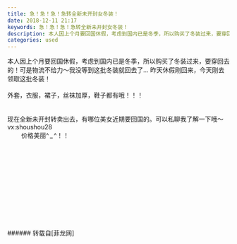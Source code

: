 ```yaml
---
title: 急！急！急！急转全新未开封女冬装！
date: 2018-12-11 21:17
keywords: 急！急！急！急转全新未开封女冬装！
description: 本人因上个月要回国休假，考虑到国内已是冬季，所以购买了冬装过来，要穿回去的！可是物流不给力～我没等到这批冬装就回去了… 昨天休假刚回来，今天刚去领取这批冬装！外套，衣服，裙子，丝袜加厚，鞋子都有哦！！！现在全新未开封转卖出去，有哪位美女近期要回国的。可以私聊我了解一下哦～ vx:shoushou28        价格美丽^ _ ^！！
categories: used
---
```

<td class="t_f" id="postmessage_2451294">

本人因上个月要回国休假，考虑到国内已是冬季，所以购买了冬装过来，要穿回去的！可是物流不给力～我没等到这批冬装就回去了… 昨天休假刚回来，今天刚去领取这批冬装！<br/>
<br/>
外套，衣服，裙子，丝袜加厚，鞋子都有哦！！！<br/>
<br/>
<br/>
现在全新未开封转卖出去，有哪位美女近期要回国的。可以私聊我了解一下哦～ <br/>
vx:shoushou28<br/>
        价格美丽^ _ ^！！<br/>
<br/>
<br/>
<br/>
<img alt="" border="0" class="zoom" data-cf-modified-2be025d79df51f677ebae7d1-="" file="http://www.flw.ph/data/appbyme/upload/image/201812/11/XYoSJAapBXwf.jpg" id="aimg_mdcWJ" lazyloadthumb="1" onclick="" onmouseover="" src="http://www.flw.ph/data/appbyme/upload/image/201812/11/XYoSJAapBXwf.jpg"/><br/>
<br/>
<img alt="" border="0" class="zoom" data-cf-modified-2be025d79df51f677ebae7d1-="" file="http://www.flw.ph/data/appbyme/upload/image/201812/11/LrjPSxidEEJw.jpg" id="aimg_In0Dn" lazyloadthumb="1" onclick="" onmouseover="" src="http://www.flw.ph/data/appbyme/upload/image/201812/11/LrjPSxidEEJw.jpg"/><br/>
<br/>
<img alt="" border="0" class="zoom" data-cf-modified-2be025d79df51f677ebae7d1-="" file="http://www.flw.ph/data/appbyme/upload/image/201812/11/z1LS1sYQ19Wj.jpg" id="aimg_wArCa" lazyloadthumb="1" onclick="" onmouseover="" src="http://www.flw.ph/data/appbyme/upload/image/201812/11/z1LS1sYQ19Wj.jpg"/><br/>
<br/>
<img alt="" border="0" class="zoom" data-cf-modified-2be025d79df51f677ebae7d1-="" file="http://www.flw.ph/data/appbyme/upload/image/201812/11/cBZSNgNIwc1H.jpg" id="aimg_JgZ55" lazyloadthumb="1" onclick="" onmouseover="" src="http://www.flw.ph/data/appbyme/upload/image/201812/11/cBZSNgNIwc1H.jpg"/><br/>
<br/>
<img alt="" border="0" class="zoom" data-cf-modified-2be025d79df51f677ebae7d1-="" file="http://www.flw.ph/data/appbyme/upload/image/201812/11/qfJQzPcaDIcM.jpg" id="aimg_MXc88" lazyloadthumb="1" onclick="" onmouseover="" src="http://www.flw.ph/data/appbyme/upload/image/201812/11/qfJQzPcaDIcM.jpg"/><br/>
<br/>
<img alt="" border="0" class="zoom" data-cf-modified-2be025d79df51f677ebae7d1-="" file="http://www.flw.ph/data/appbyme/upload/image/201812/11/rL34k891bEPB.jpg" id="aimg_Al5zn" lazyloadthumb="1" onclick="" onmouseover="" src="http://www.flw.ph/data/appbyme/upload/image/201812/11/rL34k891bEPB.jpg"/><br/>
<br/>
<img alt="" border="0" class="zoom" data-cf-modified-2be025d79df51f677ebae7d1-="" file="http://www.flw.ph/data/appbyme/upload/image/201812/11/905gzKFy7DIa.jpg" id="aimg_Q7n9h" lazyloadthumb="1" onclick="" onmouseover="" src="http://www.flw.ph/data/appbyme/upload/image/201812/11/905gzKFy7DIa.jpg"/><br/>
<br/>
<img alt="" border="0" class="zoom" data-cf-modified-2be025d79df51f677ebae7d1-="" file="http://www.flw.ph/data/appbyme/upload/image/201812/11/cnMB0cFQ1OBB.jpg" id="aimg_x5PZb" lazyloadthumb="1" onclick="" onmouseover="" src="http://www.flw.ph/data/appbyme/upload/image/201812/11/cnMB0cFQ1OBB.jpg"/><br/>
<br/>
</td>
###### 转载自[菲龙网]